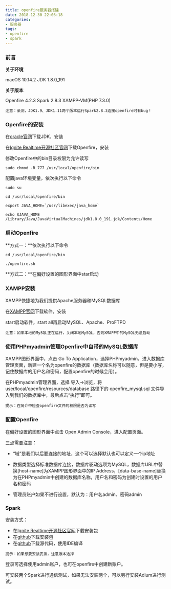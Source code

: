 ```yaml
---
title: openfire服务器搭建
date: 2018-12-30 22:03:18
categories: 
- 服务器
tags:
- openfire
- spark
---
```



### 前言

**关于环境**

macOS 10.14.2
JDK 1.8.0_191

**关于版本**

Openfire 4.2.3
Spark 2.8.3
XAMPP-VM(PHP 7.3.0)

`注意：亲测，JDK1.9、JDK1.11两个版本运行Spark2.8.3连接openfire时有bug！`

### Openfire的安装

在[oracle官网](https://www.oracle.com/technetwork/java/javase/downloads/jdk8-downloads-2133151.html)下载JDK，安装

在[Ignite Realtime开源社区官网](https://igniterealtime.org/downloads/index.jsp)下载Openfire，安装

修改Openfire中的bin目录权限为允许读写

```
sudo chmod -R 777 /usr/local/openfire/bin
```

配置java环境变量，依次执行以下命令

```
sudo su

cd /usr/local/openfire/bin

export JAVA_HOME=`/usr/libexec/java_home`

echo $JAVA_HOME /Library/Java/JavaVirtualMachines/jdk1.8.0_191.jdk/Contents/Home
```

### 启动Openfire

**方式一：**依次执行以下命令

```
cd /usr/local/openfire/bin

./openfire.sh
```

**方式二：**在偏好设置的图形界面中star启动

### XAMPP安装

XAMPP快捷地为我们提供Apache服务器和MySQL数据库

在[XAMPP官网](https://www.apachefriends.org/index.html)下载软件，安装

start启动软件，start all再启动MySQL、Apache、ProFTPD

`注意：如果本地的MySQL正在运行，关闭本地MySQL，否则XMAPP中的MySQL无法启动`

### 使用PHPmyadmin管理Openfire中自带的MySQL数据库

XAMPP图形界面中，点击 Go To Application，选择PHPmyadmin，进入数据库管理页面，新建一个名为openfire的数据库（数据库名称可以随意，但是要小写，记住数据库的用户名和密码，配置openfire的时候会用）。

在PHPmyadmin管理界面，选择 导入->浏览，将 user/local/openfire/resources/database 路径下的 openfire_mysql.sql 文件导入到我们的数据库中，最后点击“执行”即可。

`提示：在简介中检查openfire文件的权限是否为读写`

### 配置Openfire

在偏好设置的图形界面中点击 Open Admin Console，进入配置页面。

三点需要注意：

* “域”是我们以后要连接的地址，这个可以选择默认也可以定义一个ip地址

* 数据类型选择标准数据库连接，数据库驱动选项为MySQL，数据库URL中替换[host-name]为XAMPP图形界面中的IP Address，[data-base-name]替换为在PHPmyadmin中创建的数据库名称，用户名和密码为创建时设置的用户名和密码
 
* 管理员账户如果不进行设置，默认为：用户名admin、密码admin

### Spark

安装方式：

* 在[Ignite Realtime开源社区官网](https://igniterealtime.org/downloads/index.jsp)下载安装包
* 在[github](https://github.com/igniterealtime/Spark/releases)下载安装包
* 在[github](https://github.com/igniterealtime/Spark)下载源代码，使用IDE编译

`提示：如果想要安装安插，注意版本选择`

登录可选择使用admin账户，也可在openfire中创建新账户。

可安装两个Spark进行通信测试，如果无法安装两个，可以另行安装Adium进行测试。



